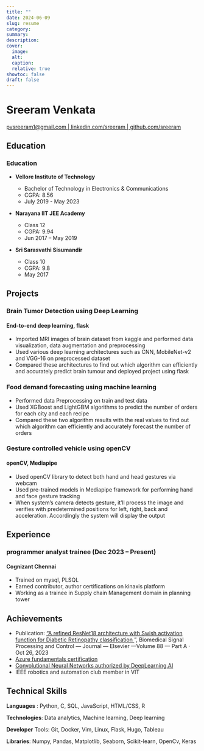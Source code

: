 ```yaml
---
title: ""
date: 2024-06-09
slug: resume
category:
summary:
description: 
cover:
  image:
  alt:
  caption: 
  relative: true
showtoc: false
draft: false
---
```


# Sreeram Venkata


[ pvsreeram1@gmail.com ](mailto:x@x.com)|[ linkedin.com/sreeram ](https://www.linkedin.com/in/sreeram-venkata-484a69194/)|[ github.com/sreeram](https://github.com/sreeram2022)

## Education

### Education

- **Vellore Institute of Technology**
  - Bachelor of Technology in Electronics & Communications
  - CGPA: 8.56
  - July 2019 - May 2023

- **Narayana IIT JEE Academy**
  - Class 12
  - CGPA: 9.94
  - Jun 2017 – May 2019

- **Sri Sarasvathi Sisumandir**
  - Class 10
  - CGPA: 9.8
  - May 2017


## Projects

### Brain Tumor Detection using Deep Learning 
#### End-to-end deep learning, flask

- Imported MRI images of brain dataset from kaggle and performed data visualization, data augmentation and preprocessing
- Used various deep learning architectures such as CNN, MobileNet-v2 and VGG-16 on preprocessed dataset
- Compared these architectures to find out which algorithm can efficiently and accurately predict brain tumour and deployed project using flask

### Food demand forecasting using machine learning

- Performed data Preprocessing on train and test data
- Used XGBoost and LightGBM algorithms to predict the number of orders for each city and each recipe
- Compared these two algorithm results with the real values to find out which algorithm can efficiently and accurately forecast the number of orders

### Gesture controlled vehicle using openCV 
#### openCV, Mediapipe

- Used openCV library to detect both hand and head gestures via webcam
- Used pre-trained models in Mediapipe framework for performing hand and face gesture tracking
- When system’s camera detects gesture, it’ll process the image and verifies with predetermined positions for left, right, back and acceleration. Accordingly the system will display the output

## Experience

### programmer analyst trainee (Dec 2023 – Present)
#### Cognizant Chennai

- Trained on mysql, PLSQL
- Earned contributor, author certifications on kinaxis platform
- Working as a trainee in Supply chain Management domain in planning tower

## Achievements

- Publication: [“A refined ResNet18 architecture with Swish activation function for Diabetic Retinopathy classification ](https://www.sciencedirect.com/science/article/abs/pii/S1746809423010637)”, Biomedical Signal Processing and Control — Journal — Elsevier —Volume 88 — Part A · Oct 26, 2023
- [Azure fundamentals certification](https://www.credly.com/badges/0c53b5d9-61fb-4640-acd4-d237d38ea92a)
- [Convolutional Neural Networks authorized by DeepLearning.AI](https://coursera.org/share/323487dbfa397ab0320d79a7dd2a86b2)
- IEEE robotics and automation club member in VIT

## Technical Skills

**Languages** : Python, C, SQL, JavaScript, HTML/CSS, R

**Technologies**: Data analytics, Machine learning, Deep learning

**Developer** Tools: Git, Docker, Vim, Linux, Flask, Hugo, Tableau

**Libraries**: Numpy, Pandas, Matplotlib, Seaborn, Scikit-learn, OpenCv, Keras
    